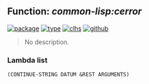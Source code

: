 ## Function: ***common-lisp:cerror***
[![package](https://img.shields.io/badge/Package-COMMON--LISP-5f9ea0.svg?style=social&colorA=999999)](../) [![type](https://img.shields.io/badge/Type-Function-5f9ea0.svg?style=social&colorA=999999)](../#function) [![clhs](https://img.shields.io/badge/CLHS-CERROR-5f9ea0.svg?style=social&colorA=999999)](http://www.lispworks.com/documentation/HyperSpec/Body/f_cerror.htm) [![github](https://img.shields.io/badge/GitHub-View_the_source-5f9ea0.svg?style=social&colorA=999999&logo=github)](https://github.com/sbcl/sbcl/blob/master/src/code/cold-error.lisp/) 

> No description.

### Lambda list
```
(CONTINUE-STRING DATUM &REST ARGUMENTS)
```

